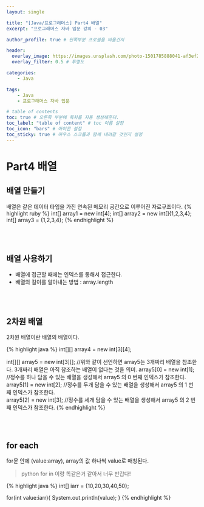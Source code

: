 ```yaml
---
layout: single

title: "[Java/프로그래머스] Part4 배열"
excerpt: "프로그래머스 자바 입문 강의 - 03"

author_profile: true # 왼쪽부분 프로필을 띄울건지

header:
  overlay_image: https://images.unsplash.com/photo-1501785888041-af3ef285b470?ixlib=rb-1.2.1&ixid=eyJhcHBfaWQiOjEyMDd9&auto=format&fit=crop&w=1350&q=80
  overlay_filter: 0.5 # 투명도

categories:
    - Java

tags: 
    - Java
    - 프로그래머스 자바 입문

# table of contents
toc: true # 오른쪽 부분에 목차를 자동 생성해준다.
toc_label: "table of content" # toc 이름 설정
toc_icon: "bars" # 아이콘 설정
toc_sticky: true # 마우스 스크롤과 함께 내려갈 것인지 설정
---
```

# Part4 배열

## 배열 만들기
배열은 같은 데이터 타입을 가진 연속된 메모리 공간으로 이루어진 자료구조이다.
{% highlight ruby %}
int[] array1 = new int[4];
int[] array2 = new int[]{1,2,3,4};
int[] array3 = {1,2,3,4};
{% endhighlight %}

<br><br>
## 배열 사용하기
- 배열에 접근할 때에는 인덱스를 통해서 접근한다.
- 배열의 길이를 알아내는 방법 : array.length

<br><br>

## 2차원 배열
2차원 배열이란 배열의 배열이다.

{% highlight java %}
int[][] array4 = new int[3][4];

int[][] array5 = new int[3][];
//위와 같이 선언하면 array5는 3개짜리 배열을 참조한다. 3개짜리 배열은 아직 참조하는 배열이 없다는 것을 의미.
array5[0] = new int[1]; //정수를 하나 담을 수 있는 배열을 생성해서 array5 의 0 번째 인덱스가 참조한다.  
array5[1] = new int[2]; //정수를 두개 담을 수 있는 배열을 생성해서 array5 의 1 번째 인덱스가 참조한다.  
array5[2] = new int[3]; //정수를 세개 담을 수 있는 배열을 생성해서 array5 의 2 번째 인덱스가 참조한다. 
{% endhighlight %}

<br><br>
## for each
for문 안에 (value:array), array의 값 하나씩 value로 매칭된다.
> python for in 이랑 똑같은거 같아서 너무 반갑다!

{% highlight java %}
int[] iarr = {10,20,30,40,50};

for(int value:iarr){
    System.out.println(value);
}
{% endhighlight %}